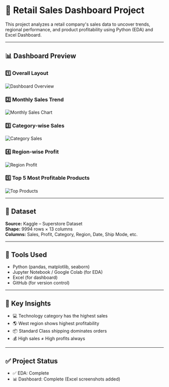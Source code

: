 # 🛒 Retail Sales Dashboard Project

This project analyzes a retail company's sales data to uncover trends, regional performance, and product profitability using Python (EDA) and Excel Dashboard.

---

## 📊 Dashboard Preview

### 1️⃣ Overall Layout
![Dashboard Overview](dashboardoverviewpng)

### 2️⃣ Monthly Sales Trend
![Monthly Sales Chart](monthlysaleschartpng)

### 3️⃣ Category-wise Sales
![Category Sales](categorysalespng)

### 4️⃣ Region-wise Profit
![Region Profit](regionprofitpng)

### 5️⃣ Top 5 Most Profitable Products
![Top Products](topproductspng)

---

## 📁 Dataset
**Source:** Kaggle – Superstore Dataset  
**Shape:** 9994 rows × 13 columns  
**Columns:** Sales, Profit, Category, Region, Date, Ship Mode, etc.

---

## 🧰 Tools Used
- Python (pandas, matplotlib, seaborn)
- Jupyter Notebook / Google Colab (for EDA)
- Excel (for dashboard)
- GitHub (for version control)

---

## 📌 Key Insights
- 💻 Technology category has the highest sales
- 🌎 West region shows highest profitability
- 📦 Standard Class shipping dominates orders
- 💰 High sales ≠ High profits always

---

## ✅ Project Status
- ✅ EDA: Complete  
- 📊 Dashboard: Complete (Excel screenshots added)
